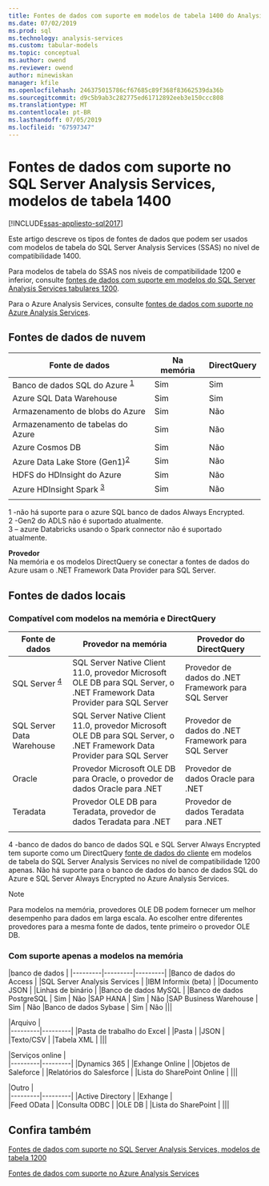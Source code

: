 ```yaml
---
title: Fontes de dados com suporte em modelos de tabela 1400 do Analysis Services do SQL Server | Microsoft Docs
ms.date: 07/02/2019
ms.prod: sql
ms.technology: analysis-services
ms.custom: tabular-models
ms.topic: conceptual
ms.author: owend
ms.reviewer: owend
author: minewiskan
manager: kfile
ms.openlocfilehash: 246375015786cf67685c89f368f83662539da36b
ms.sourcegitcommit: d9c5b9ab3c282775ed61712892eeb3e150ccc808
ms.translationtype: MT
ms.contentlocale: pt-BR
ms.lasthandoff: 07/05/2019
ms.locfileid: "67597347"
---
```

# <a name="data-sources-supported-in-sql-server-analysis-services-tabular-1400-models"></a>Fontes de dados com suporte no SQL Server Analysis Services, modelos de tabela 1400

[!INCLUDE[ssas-appliesto-sql2017](../../includes/ssas-appliesto-sql2017.md)]

Este artigo descreve os tipos de fontes de dados que podem ser usados com modelos de tabela do SQL Server Analysis Services (SSAS) no nível de compatibilidade 1400. 

Para modelos de tabela do SSAS nos níveis de compatibilidade 1200 e inferior, consulte [fontes de dados com suporte em modelos do SQL Server Analysis Services tabulares 1200](data-sources-supported-ssas-tabular.md).

Para o Azure Analysis Services, consulte [fontes de dados com suporte no Azure Analysis Services](https://docs.microsoft.com/azure/analysis-services/analysis-services-datasource).


## <a name="cloud-data-sources"></a>Fontes de dados de nuvem

|Fonte de dados  |Na memória  |DirectQuery  |
|---------|---------|---------|
|Banco de dados SQL do Azure <sup> [1](#ae)</sup>    |   Sim      |    Sim      |
|Azure SQL Data Warehouse     |   Sim      |   Sim       |
|Armazenamento de blobs do Azure     |   Sim       |    Não      |
|Armazenamento de tabelas do Azure    |   Sim       |    Não      |
|Azure Cosmos DB     |  Sim        |  Não        |
|Azure Data Lake Store (Gen1)<sup>[2](#gen2)</sup>      |   Sim       |    Não      |
|HDFS do HDInsight do Azure    |     Sim     |   Não       |
|Azure HDInsight Spark <sup> [3](#databricks)</sup>     |   Sim       |   Não       |
||||

<a name="ae">1</a> -não há suporte para o azure SQL banco de dados Always Encrypted.   
<a name="gen2">2</a> -Gen2 do ADLS não é suportado atualmente.   
<a name="databricks">3</a> – azure Databricks usando o Spark connector não é suportado atualmente.   




**Provedor**   
Na memória e os modelos DirectQuery se conectar a fontes de dados do Azure usam o .NET Framework Data Provider para SQL Server.

## <a name="on-premises-data-sources"></a>Fontes de dados locais

### <a name="supported-by-in-memory-and-directquery-models"></a>Compatível com modelos na memória e DirectQuery

|Fonte de dados | Provedor na memória | Provedor do DirectQuery |
|  --- | --- | --- |
| SQL Server <sup>[4](#aeop)</sup> |SQL Server Native Client 11.0, provedor Microsoft OLE DB para SQL Server, o .NET Framework Data Provider para SQL Server | Provedor de dados do .NET Framework para SQL Server |
| SQL Server Data Warehouse |SQL Server Native Client 11.0, provedor Microsoft OLE DB para SQL Server, o .NET Framework Data Provider para SQL Server | Provedor de dados do .NET Framework para SQL Server |
| Oracle |Provedor Microsoft OLE DB para Oracle, o provedor de dados Oracle para .NET |Provedor de dados Oracle para .NET | |
| Teradata |Provedor OLE DB para Teradata, provedor de dados Teradata para .NET |Provedor de dados Teradata para .NET | |
| | | |

<a name="aeop">4</a> -banco de dados do banco de dados SQL e SQL Server Always Encrypted tem suporte como um DirectQuery [fonte de dados do cliente](data-sources-supported-ssas-tabular.md#bkmk_supported_ds_dq) em modelos de tabela do SQL Server Analysis Services no nível de compatibilidade 1200 apenas. Não há suporte para o banco de dados do banco de dados SQL do Azure e SQL Server Always Encrypted no Azure Analysis Services.       

> [!NOTE]
> Para modelos na memória, provedores OLE DB podem fornecer um melhor desempenho para dados em larga escala. Ao escolher entre diferentes provedores para a mesma fonte de dados, tente primeiro o provedor OLE DB.  

### <a name="supported-by-in-memory-models-only"></a>Com suporte apenas a modelos na memória

|banco de dados  |
|---------|---------|---------|
|Banco de dados do Access     | 
|SQL Server Analysis Services     | 
|IBM Informix (beta) | 
|Documento JSON     | 
|Linhas de binário     | 
|Banco de dados MySQL     | 
|Banco de dados PostgreSQL    | Sim | Não
|SAP HANA   | Sim | Não
|SAP Business Warehouse    | Sim | Não
|Banco de dados Sybase     | Sim | Não
|||

|Arquivo  |  
|---------|---------|
|Pasta de trabalho do Excel     |
|Pasta     | 
|JSON | 
|Texto/CSV    | 
|Tabela XML    | 
|||

|Serviços online  |  
|---------|---------|
|Dynamics 365      |
|Exhange Online     |
|Objetos de Saleforce    | 
|Relatórios do Salesforce     |
|Lista do SharePoint Online     |
|||

|Outro  |  
|---------|---------|
|Active Directory      | 
|Exhange     |  
|Feed OData     | 
|Consulta ODBC     | 
|OLE DB  | 
|Lista do SharePoint | 
|||

## <a name="see-also"></a>Confira também

[Fontes de dados com suporte no SQL Server Analysis Services, modelos de tabela 1200](data-sources-supported-ssas-tabular.md)

[Fontes de dados com suporte no Azure Analysis Services](https://docs.microsoft.com/azure/analysis-services/analysis-services-datasource)   
